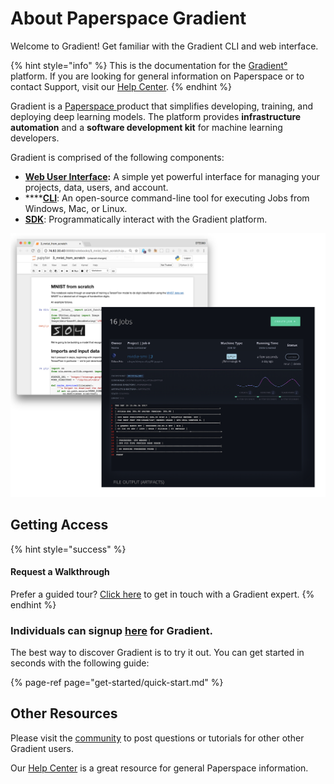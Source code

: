 # About Paperspace Gradient

Welcome to Gradient! Get familiar with the Gradient CLI and web interface.

{% hint style="info" %}
This is the documentation for the [Gradient°](https://paperspace.com/gradient) platform. If you are looking for general information on Paperspace or to contact Support, visit our [Help Center](https://support.paperspace.com).
{% endhint %}

Gradient is a [Paperspace ](https://www.paperspace.com/)product that simplifies developing, training, and deploying deep learning models. The platform provides **infrastructure automation** and a **software development kit** for machine learning developers.

Gradient is comprised of the following components:

* [**Web User Interface**](https://www.paperspace.com/console)**:** A simple yet powerful interface for managing your projects, data, users, and account.
* \*\*\*\*[**CLI**](get-started/install-the-cli.md): An open-source command-line tool for executing Jobs from Windows, Mac, or Linux.
* [**SDK**](gradient-python-sdk/gradient-python-sdk/): Programmatically interact with the Gradient platform.

![](.gitbook/assets/image%20%281%29.png)

## Getting Access

{% hint style="success" %}
#### Request a Walkthrough

Prefer a guided tour? [Click here](https://use.paperspace.com/contact-sales) to get in touch with a Gradient expert.
{% endhint %}

### Individuals can signup [here](https://www.paperspace.com/account/signup?gradient=true) for Gradient. 

The best way to discover Gradient is to try it out. You can get started in seconds with the following guide:

{% page-ref page="get-started/quick-start.md" %}

## Other Resources

Please visit the [community](http://community.paperspace.com/) to post questions or tutorials for other other Gradient users.

Our [Help Center](https://support.paperspace.com) is a great resource for general Paperspace information.

